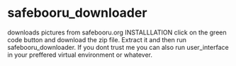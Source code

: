 # safebooru_downloader
downloads pictures from safebooru.org
INSTALLLATION
click on the green code button and download the zip file. Extract it and then run safebooru_downloader.
If you dont trust me you can also run user_interface in your preffered virtual environment or whatever.
